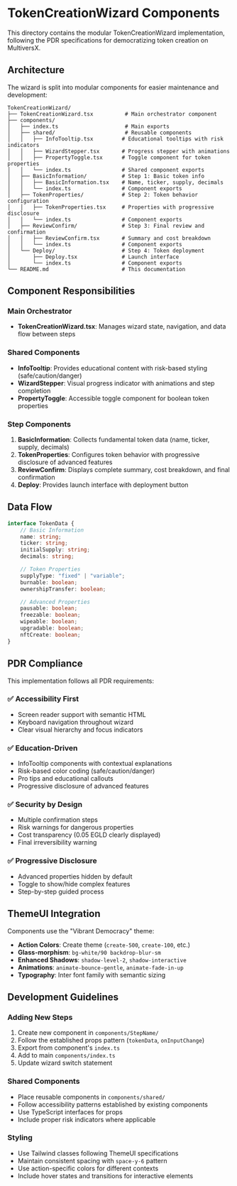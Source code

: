 # TokenCreationWizard Components

This directory contains the modular TokenCreationWizard implementation, following the PDR specifications for democratizing token creation on MultiversX.

## Architecture

The wizard is split into modular components for easier maintenance and development:

```
TokenCreationWizard/
├── TokenCreationWizard.tsx          # Main orchestrator component
├── components/
│   ├── index.ts                     # Main exports
│   ├── shared/                      # Reusable components
│   │   ├── InfoTooltip.tsx         # Educational tooltips with risk indicators
│   │   ├── WizardStepper.tsx       # Progress stepper with animations
│   │   ├── PropertyToggle.tsx      # Toggle component for token properties
│   │   └── index.ts                # Shared component exports
│   ├── BasicInformation/           # Step 1: Basic token info
│   │   ├── BasicInformation.tsx    # Name, ticker, supply, decimals
│   │   └── index.ts                # Component exports
│   ├── TokenProperties/            # Step 2: Token behavior configuration
│   │   ├── TokenProperties.tsx     # Properties with progressive disclosure
│   │   └── index.ts                # Component exports
│   ├── ReviewConfirm/              # Step 3: Final review and confirmation
│   │   ├── ReviewConfirm.tsx       # Summary and cost breakdown
│   │   └── index.ts                # Component exports
│   └── Deploy/                     # Step 4: Token deployment
│       ├── Deploy.tsx              # Launch interface
│       └── index.ts                # Component exports
└── README.md                       # This documentation
```

## Component Responsibilities

### Main Orchestrator

-   **TokenCreationWizard.tsx**: Manages wizard state, navigation, and data flow between steps

### Shared Components

-   **InfoTooltip**: Provides educational content with risk-based styling (safe/caution/danger)
-   **WizardStepper**: Visual progress indicator with animations and step completion
-   **PropertyToggle**: Accessible toggle component for boolean token properties

### Step Components

1. **BasicInformation**: Collects fundamental token data (name, ticker, supply, decimals)
2. **TokenProperties**: Configures token behavior with progressive disclosure of advanced features
3. **ReviewConfirm**: Displays complete summary, cost breakdown, and final confirmation
4. **Deploy**: Provides launch interface with deployment button

## Data Flow

```typescript
interface TokenData {
    // Basic Information
    name: string;
    ticker: string;
    initialSupply: string;
    decimals: string;

    // Token Properties
    supplyType: "fixed" | "variable";
    burnable: boolean;
    ownershipTransfer: boolean;

    // Advanced Properties
    pausable: boolean;
    freezable: boolean;
    wipeable: boolean;
    upgradable: boolean;
    nftCreate: boolean;
}
```

## PDR Compliance

This implementation follows all PDR requirements:

### ✅ Accessibility First

-   Screen reader support with semantic HTML
-   Keyboard navigation throughout wizard
-   Clear visual hierarchy and focus indicators

### ✅ Education-Driven

-   InfoTooltip components with contextual explanations
-   Risk-based color coding (safe/caution/danger)
-   Pro tips and educational callouts
-   Progressive disclosure of advanced features

### ✅ Security by Design

-   Multiple confirmation steps
-   Risk warnings for dangerous properties
-   Cost transparency (0.05 EGLD clearly displayed)
-   Final irreversibility warning

### ✅ Progressive Disclosure

-   Advanced properties hidden by default
-   Toggle to show/hide complex features
-   Step-by-step guided process

## ThemeUI Integration

Components use the "Vibrant Democracy" theme:

-   **Action Colors**: Create theme (`create-500`, `create-100`, etc.)
-   **Glass-morphism**: `bg-white/90 backdrop-blur-sm`
-   **Enhanced Shadows**: `shadow-level-2`, `shadow-interactive`
-   **Animations**: `animate-bounce-gentle`, `animate-fade-in-up`
-   **Typography**: Inter font family with semantic sizing

## Development Guidelines

### Adding New Steps

1. Create new component in `components/StepName/`
2. Follow the established props pattern (`tokenData`, `onInputChange`)
3. Export from component's `index.ts`
4. Add to main `components/index.ts`
5. Update wizard switch statement

### Shared Components

-   Place reusable components in `components/shared/`
-   Follow accessibility patterns established by existing components
-   Use TypeScript interfaces for props
-   Include proper risk indicators where applicable

### Styling

-   Use Tailwind classes following ThemeUI specifications
-   Maintain consistent spacing with `space-y-6` pattern
-   Use action-specific colors for different contexts
-   Include hover states and transitions for interactive elements
